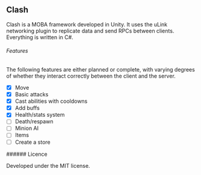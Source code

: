 ## Clash

Clash is a MOBA framework developed in Unity. It uses the uLink networking plugin to replicate data and send RPCs between clients. Everything is written in C#.

###### Features

The following features are either planned or complete, with varying degrees of whether they interact correctly between the client and the server.

- [x] Move
- [x] Basic attacks
- [x] Cast abilities with cooldowns
- [x] Add buffs
- [x] Health/stats system
- [ ] Death/respawn
- [ ] Minion AI
- [ ] Items
- [ ] Create a store

###### Licence

Developed under the MIT license.
